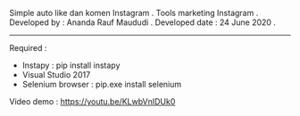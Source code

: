 Simple auto like dan komen Instagram .
Tools marketing Instagram .
Developed by : Ananda Rauf Maududi .
Developed date : 24 June 2020 .
_____________________________________________________________________________________________________________________________________________________________________________

Required : 
- Instapy : pip install instapy 
- Visual Studio 2017 
- Selenium browser : pip.exe install selenium

Video demo : https://youtu.be/KLwbVnIDUk0
